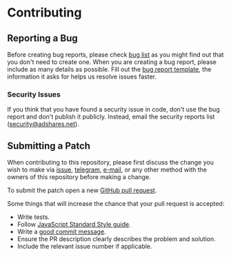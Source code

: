 # Contributing

## Reporting a Bug

Before creating bug reports, please check [bug list] as you might find out that
you don't need to create one. When you are creating a bug report, please include
as many details as possible. Fill out the [bug report template], the information
it asks for helps us resolve issues faster.

### Security Issues

If you think that you have found a security issue in code, don't use the bug
report and don't publish it publicly. Instead, email the security
reports list ([security@adshares.net](mailto:security@adshares.net)).

## Submitting a Patch

When contributing to this repository, please first discuss the change you wish
to make via [issue][issues], [telegram], [e-mail][tech_email], or any other
method with the owners of this repository before making a change.

To submit the patch open a new [GitHub pull request][pr].

Some things that will increase the chance that your pull request is accepted:

- Write tests.
- Follow [JavaScript Standard Style guide][style].
- Write a [good commit message][commit].
- Ensure the PR description clearly describes the problem and solution. 
- Include the relevant issue number if applicable.

[bug list]: https://github.com/adshares/decentraland/labels/Bug
[bug report template]: https://github.com/adshares/decentraland/issues/new?template=bug_report.md&labels=Bug
[issues]: https://github.com/adshares/decentraland/issues
[telegram]: https://t.me/adshares
[tech_email]: mailto:tech@adshares.net
[pr]: https://github.com/adshares/decentraland/compare/
[style]: https://standardjs.com/
[commit]: http://tbaggery.com/2008/04/19/a-note-about-git-commit-messages.html

